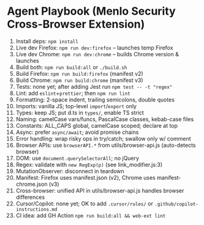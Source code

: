 # Agent Playbook (Menlo Security Cross-Browser Extension)
1. Install deps: `npm install`
2. Live dev Firefox: `npm run dev:firefox` – launches temp Firefox
3. Live dev Chrome: `npm run dev:chrome` – builds Chrome version & launches
4. Build both: `npm run build:all` or `./build.sh`
5. Build Firefox: `npm run build:firefox` (manifest v2)
6. Build Chrome: `npm run build:chrome` (manifest v3)
7. Tests: none yet; after adding Jest run `npm test -- -t "regex"`
8. Lint: add `eslint`+`prettier`; then `npm run lint`
9. Formatting: 2-space indent, trailing semicolons, double quotes
10. Imports: vanilla JS; top-level `import`/`export` only
11. Types: keep JS; put d.ts in `types/`, enable TS strict
12. Naming: camelCase vars/funcs, PascalCase classes, kebab-case files
13. Constants: ALL_CAPS global, camelCase scoped; declare at top
14. Async: prefer `async/await`; avoid promise chains
15. Error handling: wrap risky ops in try/catch; swallow only w/ comment
16. Browser APIs: use `browserAPI.*` from utils/browser-api.js (auto-detects browser)
17. DOM: use `document.querySelectorAll`; no jQuery
18. Regex: validate with `new RegExp(p)` (see link_modifier.js:3)
19. MutationObserver: disconnect in teardown
20. Manifest: Firefox uses manifest.json (v2), Chrome uses manifest-chrome.json (v3)
21. Cross-browser: unified API in utils/browser-api.js handles browser differences
22. Cursor/Copilot: none yet; OK to add `.cursor/rules/` or `.github/copilot-instructions.md`
23. CI idea: add GH Action `npm run build:all && web-ext lint`
